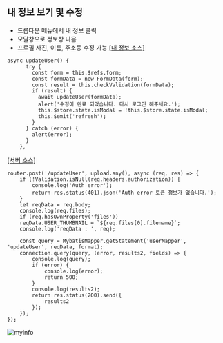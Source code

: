## 내 정보 보기 및 수정

- 드롭다운 메뉴에서 내 정보 클릭
- 모달창으로 정보창 나옴
- 프로필 사진, 이름, 주소등 수정 가능
<a href="https://github.com/matebe12/Vue_ShoppingMall/blob/master/project_front/src/components/common/UserInfoModal.vue">[내 정보 소스]</a>
```
async updateUser() {
      try {
        const form = this.$refs.form;
        const formData = new FormData(form);
        const result = this.checkValidation(formData);
        if (result) {
          await updateUser(formData);
          alert('수정이 완료 되었습니다. 다시 로그인 해주세요.');
          this.$store.state.isModal = !this.$store.state.isModal;
          this.$emit('refresh');
        }
      } catch (error) {
        alert(error);
      }
    },
```
<a href="https://github.com/matebe12/Vue_ShoppingMall/blob/master/project_server/api/user/user_sign.js">[서버 소스]</a>

```
router.post('/updateUser', upload.any(), async (req, res) => {
    if (!Validation.isNull(req.headers.authorization)) {
        console.log('Auth error');
        return res.status(401).json('Auth error 토큰 정보가 없습니다.');
    }
    let reqData = req.body;
    console.log(req.files);
    if (req.hasOwnProperty('files'))
    reqData.USER_THUMBNAIL = `${req.files[0].filename}`;   
    console.log('reqData : ', req);

    const query = MybatisMapper.getStatement('userMapper', 'updateUser', reqData, format);
    connection.query(query, (error, results2, fields) => {
        console.log(query);
        if (error) {
            console.log(error);
            return 500;
        }
        console.log(results2);
        return res.status(200).send({
            results2
        });
    });
});
```


![myinfo](https://user-images.githubusercontent.com/42566975/88787733-4f793380-d1cf-11ea-96dc-169583b9564c.gif)
